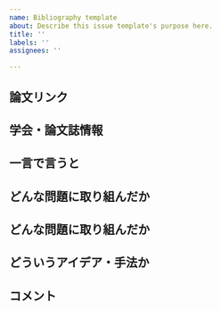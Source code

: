 ```yaml
---
name: Bibliography template
about: Describe this issue template's purpose here.
title: ''
labels: ''
assignees: ''

---
```


## 論文リンク

## 学会・論文誌情報

## 一言で言うと

## どんな問題に取り組んだか

## どんな問題に取り組んだか

## どういうアイデア・手法か

## コメント
